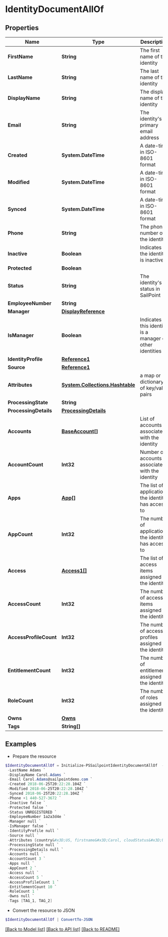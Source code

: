 # IdentityDocumentAllOf
## Properties

Name | Type | Description | Notes
------------ | ------------- | ------------- | -------------
**FirstName** | **String** | The first name of the identity | [optional] 
**LastName** | **String** | The last name of the identity | [optional] 
**DisplayName** | **String** | The display name of the identity | [optional] 
**Email** | **String** | The identity&#39;s primary email address | [optional] 
**Created** | **System.DateTime** | A date-time in ISO-8601 format | [optional] 
**Modified** | **System.DateTime** | A date-time in ISO-8601 format | [optional] 
**Synced** | **System.DateTime** | A date-time in ISO-8601 format | [optional] 
**Phone** | **String** | The phone number of the identity | [optional] 
**Inactive** | **Boolean** | Indicates if the identity is inactive | [optional] 
**Protected** | **Boolean** |  | [optional] 
**Status** | **String** | The identity&#39;s status in SailPoint | [optional] 
**EmployeeNumber** | **String** |  | [optional] 
**Manager** | [**DisplayReference**](DisplayReference.md) |  | [optional] 
**IsManager** | **Boolean** | Indicates if this identity is a manager of other identities | [optional] 
**IdentityProfile** | [**Reference1**](Reference1.md) |  | [optional] 
**Source** | [**Reference1**](Reference1.md) |  | [optional] 
**Attributes** | [**System.Collections.Hashtable**](AnyType.md) | a map or dictionary of key/value pairs | [optional] 
**ProcessingState** | **String** |  | [optional] 
**ProcessingDetails** | [**ProcessingDetails**](ProcessingDetails.md) |  | [optional] 
**Accounts** | [**BaseAccount[]**](BaseAccount.md) | List of accounts associated with the identity | [optional] 
**AccountCount** | **Int32** | Number of accounts associated with the identity | [optional] 
**Apps** | [**App[]**](App.md) | The list of applications the identity has access to | [optional] 
**AppCount** | **Int32** | The number of applications the identity has access to | [optional] 
**Access** | [**Access1[]**](Access1.md) | The list of access items assigned to the identity | [optional] 
**AccessCount** | **Int32** | The number of access items assigned to the identity | [optional] 
**AccessProfileCount** | **Int32** | The number of access profiles assigned to the identity | [optional] 
**EntitlementCount** | **Int32** | The number of entitlements assigned to the identity | [optional] 
**RoleCount** | **Int32** | The number of roles assigned to the identity | [optional] 
**Owns** | [**Owns**](Owns.md) |  | [optional] 
**Tags** | **String[]** |  | [optional] 

## Examples

- Prepare the resource
```powershell
$IdentityDocumentAllOf = Initialize-PSSailpointIdentityDocumentAllOf  -FirstName Carol `
 -LastName Adams `
 -DisplayName Carol.Adams `
 -Email Carol.Adams@sailpointdemo.com `
 -Created 2018-06-25T20:22:28.104Z `
 -Modified 2018-06-25T20:22:28.104Z `
 -Synced 2018-06-25T20:22:28.104Z `
 -Phone +1 440-527-3672 `
 -Inactive false `
 -Protected false `
 -Status UNREGISTERED `
 -EmployeeNumber 1a2a3d4e `
 -Manager null `
 -IsManager false `
 -IdentityProfile null `
 -Source null `
 -Attributes {country&#x3D;US, firstname&#x3D;Carol, cloudStatus&#x3D;UNREGISTERED} `
 -ProcessingState null `
 -ProcessingDetails null `
 -Accounts null `
 -AccountCount 3 `
 -Apps null `
 -AppCount 2 `
 -Access null `
 -AccessCount 5 `
 -AccessProfileCount 1 `
 -EntitlementCount 10 `
 -RoleCount 1 `
 -Owns null `
 -Tags [TAG_1, TAG_2]
```

- Convert the resource to JSON
```powershell
$IdentityDocumentAllOf | ConvertTo-JSON
```

[[Back to Model list]](../README.md#documentation-for-models) [[Back to API list]](../README.md#documentation-for-api-endpoints) [[Back to README]](../README.md)


